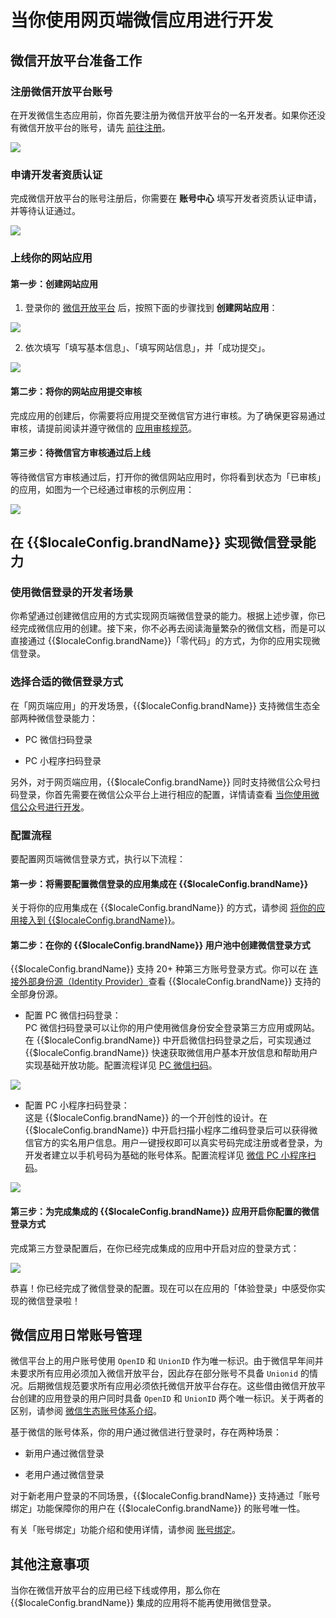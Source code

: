 # 当你使用网页端微信应用进行开发

<LastUpdated/>

## 微信开放平台准备工作

### 注册微信开放平台账号​

在开发微信生态应用前，你首先要注册为微信开放平台的一名开发者。如果你还没有微信开放平台的账号，请先 [前往注册](https://open.weixin.qq.com/wxaopen/regist/index)。

<img src="./images/wechat-dev-platform-register.png" style="display:block;margin: 0 auto;"/>

### 申请开发者资质认证

完成微信开放平台的账号注册后，你需要在 **账号中心** 填写开发者资质认证申请，并等待认证通过。

<img src="./images/apply-for-dev-certification.png" style="display:block;margin: 0 auto;"/>

### 上线你的网站应用
  
#### 第一步：创建网站应用

1. 登录你的 [微信开放平台](https://open.weixin.qq.com/) 后，按照下面的步骤找到 **创建网站应用**：

<img src="./images/create-web-app.png" style="display:block;margin: 0 auto;"/>

2. 依次填写「填写基本信息」、「填写网站信息」，并「成功提交」。

<img src="./images/fill-web-app-info.png" style="display:block;margin: 0 auto;"/>

#### 第二步：将你的网站应用提交审核

完成应用的创建后，你需要将应用提交至微信官方进行审核。为了确保更容易通过审核，请提前阅读并遵守微信的 [应用审核规范](https://developers.weixin.qq.com/doc/oplatform/Website_App/operation.html)。

#### 第三步：待微信官方审核通过后上线

等待微信官方审核通过后，打开你的微信网站应用时，你将看到状态为「已审核」的应用，如图为一个已经通过审核的示例应用：

<img src="./images/web-app-approved.png" style="display:block;margin: 0 auto;"/>

## 在 {{$localeConfig.brandName}} 实现微信登录能力

### 使用微信登录的开发者场景

你希望通过创建微信应用的方式实现网页端微信登录的能力。根据上述步骤，你已经完成微信应用的创建。接下来，你不必再去阅读海量繁杂的微信文档，而是可以直接通过 {{$localeConfig.brandName}}「零代码」的方式，为你的应用实现微信登录。

### 选择合适的微信登录方式

在「网页端应用」的开发场景，{{$localeConfig.brandName}} 支持微信生态全部两种微信登录能力：

* PC 微信扫码登录

* PC 小程序扫码登录

另外，对于网页端应用，{{$localeConfig.brandName}} 同时支持微信公众号扫码登录，你首先需要在微信公众平台上进行相应的配置，详情请查看 [当你使用微信公众号进行开发](/guides/wechat-ecosystem/wechat-public-account-app.md)。

### 配置流程

要配置网页端微信登录方式，执行以下流程：

#### 第一步：将需要配置微信登录的应用集成在 {{$localeConfig.brandName}}

关于将你的应用集成在 {{$localeConfig.brandName}} 的方式，请参阅 [将你的应用接入到 {{$localeConfig.brandName}}](/guides/app-new/create-app/README.md)。

#### 第二步：在你的 {{$localeConfig.brandName}} 用户池中创建微信登录方式

{{$localeConfig.brandName}} 支持 20+ 种第三方账号登录方式。你可以在 [连接外部身份源（Identity Provider）](/guides/connections/README.md)查看 {{$localeConfig.brandName}} 支持的全部身份源。

* 配置 PC 微信扫码登录：</br>PC 微信扫码登录可以让你的用户使用微信身份安全登录第三方应用或网站。在 {{$localeConfig.brandName}} 中开启微信扫码登录之后，可实现通过 {{$localeConfig.brandName}} 快速获取微信用户基本开放信息和帮助用户实现基础开放功能。配置流程详见 [PC 微信扫码](/guides/connections/social/wechat-pc/README.md)。

<img src="./images/pc-wechat-scan.png" style="display:block;margin: 0 auto;"/>

* 配置 PC 小程序扫码登录：</br>这是 {{$localeConfig.brandName}} 的一个开创性的设计。在 {{$localeConfig.brandName}} 中开启扫描小程序二维码登录后可以获得微信官方的实名用户信息。用户一键授权即可以真实号码完成注册或者登录，为开发者建立以手机号码为基础的账号体系。配置流程详见 [微信 PC 小程序扫码](/guides/connections/social/wechat-miniprogram-qrconnect/README.md)。

<img src="./images/wechat-pc-miniprogram-login-config.png" style="display:block;margin: 0 auto;"/>

#### 第三步：为完成集成的 {{$localeConfig.brandName}} 应用开启你配置的微信登录方式

完成第三方登录配置后，在你已经完成集成的应用中开启对应的登录方式：

<img src="./images/enable-wechat-pc-app-login.png" style="display:block;margin: 0 auto;"/>

恭喜！你已经完成了微信登录的配置。现在可以在应用的「体验登录」中感受你实现的微信登录啦！

## 微信应用日常账号管理

微信平台上的用户账号使用 `OpenID` 和 `UnionID` 作为唯一标识。由于微信早年间并未要求所有应用必须加入微信开放平台，因此存在部分账号不具备 `Unionid` 的情况。后期微信规范要求所有应用必须依托微信开放平台存在。这些借由微信开放平台创建的应用登录的用户同时具备 `OpenID` 和 `UnionID` 两个唯一标识。关于两者的区别，请参阅 [微信生态账号体系介绍](/guides/wechat-ecosystem/#localeconfig-brandname-微信生态账号体系)。

基于微信的账号体系，你的用户通过微信进行登录时，存在两种场景：

* 新用户通过微信登录

* 老用户通过微信登录

对于新老用户登录的不同场景，{{$localeConfig.brandName}} 支持通过「账号绑定」功能保障你的用户在 {{$localeConfig.brandName}} 的账号唯一性。

有关「账号绑定」功能介绍和使用详情，请参阅 [账号绑定](/guides/connections/account-binding.md)。

## 其他注意事项

当你在微信开放平台的应用已经下线或停用，那么你在 {{$localeConfig.brandName}} 集成的应用将不能再使用微信登录。
